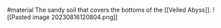 #material
The sandy soil that covers the bottoms of the [[Veiled Abyss]].
![[Pasted image 20230816120804.png]]